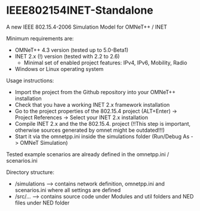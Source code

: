 IEEE802154INET-Standalone
=========================

A new IEEE 802.15.4-2006 Simulation Model for OMNeT++ / INET

Minimum requirements are:

- OMNeT++ 4.3 version (tested up to 5.0-Beta1)
- INET 2.x (!) version (tested with 2.2 to 2.6)
  - Minimal set of enabled project features: IPv4, IPv6, Mobility, Radio
- Windows or Linux operating system

Usage instructions:

- Import the project from the Github repository into your OMNeT++ installation
- Check that you have a working INET 2.x framework installation
- Go to the project properties of the 802.15.4 project (ALT+Enter) -> Project References -> Select your INET 2.x installation
- Compile INET 2.x and the the 802.15.4. project (!!This step is important, otherwise sources generated by omnet might be outdated!!!)
- Start it via the omnetpp.ini inside the simulations folder (Run/Debug As -> OMNeT Simulation)

Tested example scenarios are already defined in the omnetpp.ini / scenarios.ini


Directory structure:

- /simulations --> contains network definition, omnetpp.ini and scenarios.ini where all settings are defined
- /src/... --> contains source code under Modules and util folders and NED files under NED folder

